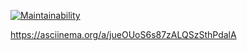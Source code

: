 [![Maintainability](https://api.codeclimate.com/v1/badges/a8ff7a565d4d83f616db/maintainability)](https://codeclimate.com/github/anastaska12/First-Project/maintainability)

https://asciinema.org/a/jueOUoS6s87zALQSzSthPdalA
